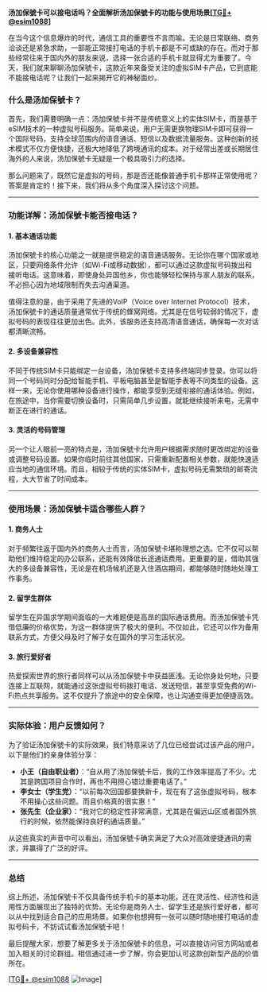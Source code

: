 **汤加保號卡可以接电话吗？全面解析汤加保號卡的功能与使用场景[[TG💪+ @esim1088](https://t.me/s/esim1088)]**

在当今这个信息爆炸的时代，通信工具的重要性不言而喻。无论是日常联络、商务洽谈还是紧急求助，一部能正常接打电话的手机卡都是不可或缺的存在。而对于那些经常往来于国内外的朋友来说，选择一张合适的手机卡就显得尤为重要了。今天，我们就来聊聊汤加保號卡，这款近年来备受关注的虚拟SIM卡产品，它到底能不能接电话呢？让我们一起来揭开它的神秘面纱。

### 什么是汤加保號卡？

首先，我们需要明确一点：汤加保號卡并不是传统意义上的实体SIM卡，而是基于eSIM技术的一种虚拟号码服务。简单来说，用户无需更换物理SIM卡即可获得一个国际号码，支持全球范围内的语音通话、短信以及数据流量服务。这种创新的技术模式不仅方便快捷，还极大地降低了跨境通讯的成本。对于经常出差或长期居住海外的人来说，汤加保號卡无疑是一个极具吸引力的选择。

那么问题来了，既然它是虚拟的号码，那是否还能像普通手机卡那样正常使用呢？答案是肯定的！接下来，我们将从多个角度深入探讨这个问题。

---

### 功能详解：汤加保號卡能否接电话？

#### 1. **基本通话功能**
汤加保號卡的核心功能之一就是提供稳定的语音通话服务。无论你在哪个国家或地区，只要网络条件允许（如Wi-Fi或移动数据），都可以通过这款虚拟号码拨出和接听电话。这意味着，即使身处异国他乡，你也能够轻松保持与家人朋友的联系，不必担心因为地域限制而失去沟通渠道。

值得注意的是，由于采用了先进的VoIP（Voice over Internet Protocol）技术，汤加保號卡的通话质量通常优于传统的蜂窝网络。尤其是在信号较弱的情况下，虚拟号码的表现往往更加出色。此外，该服务还支持高清语音通话，确保每一次对话都清晰流畅。

#### 2. **多设备兼容性**
不同于传统SIM卡只能绑定一台设备，汤加保號卡支持多终端同步登录。你可以将同一个号码同时分配给智能手机、平板电脑甚至是智能手表等不同类型的设备。这样一来，无论你使用哪种设备进行操作，都能享受到无缝衔接的通话体验。例如，在旅途中，当你需要切换设备时，只需简单几步设置，就能继续接听来电，无需中断正在进行的通话。

#### 3. **灵活的号码管理**
另一个让人眼前一亮的特点是，汤加保號卡允许用户根据需求随时更改绑定的设备或调整号码设置。如果你临时前往其他国家，只需重新配置相关参数，就能快速适应当地的通信环境。而且，相较于传统的实体SIM卡，虚拟号码无需繁琐的邮寄流程，大大节省了时间成本。

---

### 使用场景：汤加保號卡适合哪些人群？

#### 1. **商务人士**
对于频繁往返于国内外的商务人士而言，汤加保號卡堪称理想之选。它不仅可以帮助他们维持稳定的办公联系，还能有效降低长途通话费用。更重要的是，借助其强大的多设备兼容性，无论是在机场候机还是入住酒店期间，都能够随时随地处理工作事务。

#### 2. **留学生群体**
留学生在异国求学期间面临的一大难题便是高昂的国际通话费用。而汤加保號卡凭借低廉的价格优势，为这一群体提供了极大的便利。不仅如此，它还可以作为备用联系方式，方便父母及时了解子女在国外的学习生活状况。

#### 3. **旅行爱好者**
热爱探索世界的旅行者同样可以从汤加保號卡中获益匪浅。无论你身处何地，只要连接上互联网，就能通过这张虚拟号码拨打电话、发送短信，甚至享受免费的Wi-Fi热点共享服务。这不仅提升了旅途中的安全保障，也让沟通变得更加便捷高效。

---

### 实际体验：用户反馈如何？

为了验证汤加保號卡的实际效果，我们特意采访了几位已经尝试过该产品的用户。以下是他们的亲身体验分享：

- **小王（自由职业者）**：“自从用了汤加保號卡后，我的工作效率提高了不少。尤其是跨国项目合作时，再也不用担心错过重要电话了。”
- **李女士（学生党）**：“以前每次回国都要换新卡，现在有了这张虚拟号码，根本不用操心这些问题。而且价格真的很实惠！”
- **张先生（企业家）**：“我对它的稳定性非常满意，尤其是在偏远山区或者国外旅行的时候，依然能保持良好的通话质量。”

从这些真实的声音中可以看出，汤加保號卡确实满足了大众对高效便捷通讯的需求，并赢得了广泛的好评。

---

### 总结

综上所述，汤加保號卡不仅具备传统手机卡的基本功能，还在灵活性、经济性和适用性方面展现出了独特的优势。无论你是商务人士、留学生还是旅行爱好者，都可以从中找到适合自己的应用场景。如果你也想拥有一张可以随时随地接打电话的虚拟号码卡，不妨试试看汤加保號卡吧！

最后提醒大家，想要了解更多关于汤加保號卡的信息，可以直接访问官方网站或者加入相关的讨论群组。相信通过进一步了解，你会更加认可这款创新型产品的价值所在。

[[TG💪+ @esim1088](https://t.me/s/esim1088) ![Image](https://i.postimg.cc/4NQfJmqS/Snipaste-2025-05-13-00-14-12.png)]
